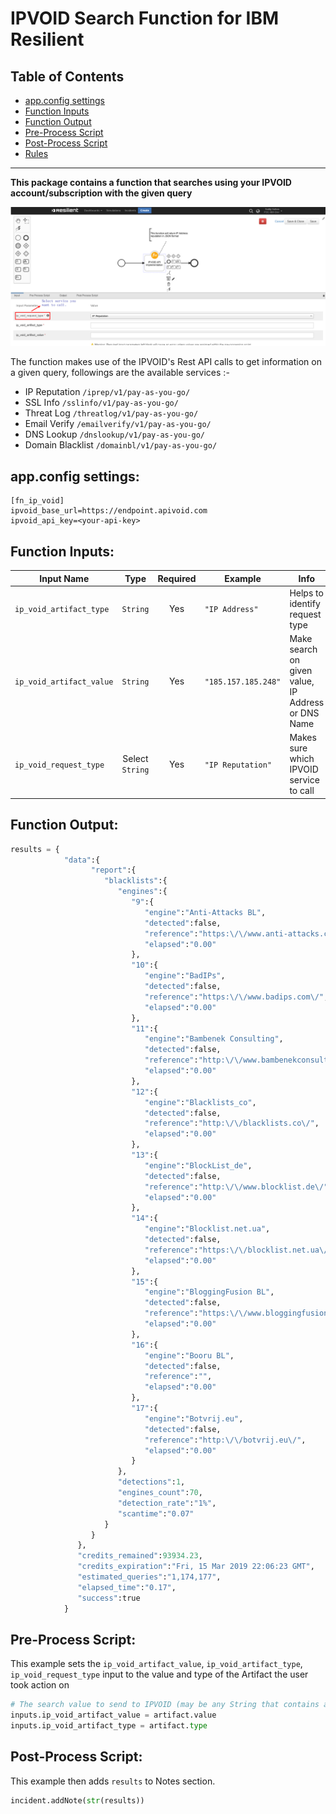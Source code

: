 # IPVOID Search Function for IBM Resilient

## Table of Contents
  - [app.config settings](#appconfig-settings)
  - [Function Inputs](#function-inputs)
  - [Function Output](#function-output)
  - [Pre-Process Script](#pre-process-script)
  - [Post-Process Script](#post-process-script)
  - [Rules](#rules)
---

**This package contains a function that searches using your IPVOID account/subscription with the given query**

 ![screenshot](./screenshots/screen1.png)

The function makes use of the IPVOID's Rest API calls to get information on a given query, followings are the available services :-
-	IP Reputation `/iprep/v1/pay-as-you-go/`
-	SSL Info `/sslinfo/v1/pay-as-you-go/`
-	Threat Log `/threatlog/v1/pay-as-you-go/`
-	Email Verify `/emailverify/v1/pay-as-you-go/`
-	DNS Lookup `/dnslookup/v1/pay-as-you-go/`
-	Domain Blacklist `/domainbl/v1/pay-as-you-go/`
## app.config settings:
```
[fn_ip_void]
ipvoid_base_url=https://endpoint.apivoid.com
ipvoid_api_key=<your-api-key>
```

## Function Inputs:
| Input Name | Type | Required | Example | Info |
| ------------- | :--: | :-------:| ------- | ---- |
| `ip_void_artifact_type` | `String` | Yes | `"IP Address"` | Helps to identify request type |
| `ip_void_artifact_value` | `String` | Yes | `"185.157.185.248"` | Make search on given value, IP Address or DNS Name |
| `ip_void_request_type` | Select `String` | Yes | `"IP Reputation"` | Makes sure which IPVOID service to call |

## Function Output:
```python
results = { 
			"data":{
			      "report":{
			         "blacklists":{
			            "engines":{
			               "9":{
			                  "engine":"Anti-Attacks BL",
			                  "detected":false,
			                  "reference":"https:\/\/www.anti-attacks.com\/",
			                  "elapsed":"0.00"
			               },
			               "10":{
			                  "engine":"BadIPs",
			                  "detected":false,
			                  "reference":"https:\/\/www.badips.com\/",
			                  "elapsed":"0.00"
			               },
			               "11":{
			                  "engine":"Bambenek Consulting",
			                  "detected":false,
			                  "reference":"http:\/\/www.bambenekconsulting.com\/",
			                  "elapsed":"0.00"
			               },
			               "12":{
			                  "engine":"Blacklists_co",
			                  "detected":false,
			                  "reference":"http:\/\/blacklists.co\/",
			                  "elapsed":"0.00"
			               },
			               "13":{
			                  "engine":"BlockList_de",
			                  "detected":false,
			                  "reference":"http:\/\/www.blocklist.de\/",
			                  "elapsed":"0.00"
			               },
			               "14":{
			                  "engine":"Blocklist.net.ua",
			                  "detected":false,
			                  "reference":"https:\/\/blocklist.net.ua\/",
			                  "elapsed":"0.00"
			               },
			               "15":{
			                  "engine":"BloggingFusion BL",
			                  "detected":false,
			                  "reference":"https:\/\/www.bloggingfusion.com\/",
			                  "elapsed":"0.00"
			               },
			               "16":{
			                  "engine":"Booru BL",
			                  "detected":false,
			                  "reference":"",
			                  "elapsed":"0.00"
			               },
			               "17":{
			                  "engine":"Botvrij.eu",
			                  "detected":false,
			                  "reference":"http:\/\/botvrij.eu\/",
			                  "elapsed":"0.00"
			               }
			            },
			            "detections":1,
			            "engines_count":70,
			            "detection_rate":"1%",
			            "scantime":"0.07"
			         }
			      }
			   },
			   "credits_remained":93934.23,
			   "credits_expiration":"Fri, 15 Mar 2019 22:06:23 GMT",
			   "estimated_queries":"1,174,177",
			   "elapsed_time":"0.17",
			   "success":true
			}
```
## Pre-Process Script:
This example sets the `ip_void_artifact_value`, `ip_void_artifact_type`, `ip_void_request_type` input to the value and type of the Artifact the user took action on
```python
# The search value to send to IPVOID (may be any String that contains an IP Address, URL etc.)
inputs.ip_void_artifact_value = artifact.value
inputs.ip_void_artifact_type = artifact.type
```

## Post-Process Script:
This example then adds `results` to Notes section.
```python
incident.addNote(str(results))
```
